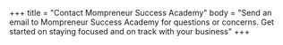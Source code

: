 +++
title = "Contact Mompreneur Success Academy"
body = "Send an email to Mompreneur Success Academy for questions or concerns. Get started on staying focused and on track with your business"
+++